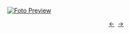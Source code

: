 [![Foto Preview](preview/n559.avif)](https://20essentials.github.io/project-000-559)

<div align="center" style="display: flex; justify-content: center;">
  <a  href="https://github.com/20essentials/project-000-558" target="_blank">&#8592;</a>
  &nbsp;&nbsp;
  <a  href="https://github.com/20essentials/project-000-560" target="_blank">&#8594;</a>
</div>
